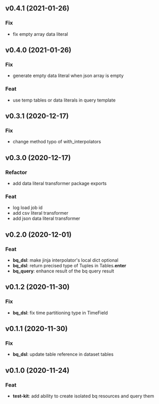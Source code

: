 ## v0.4.1 (2021-01-26)

### Fix

- fix empty array data literal

## v0.4.0 (2021-01-26)

### Fix

- generate empty data literal when json array is empty

### Feat

- use temp tables or data literals in query template

## v0.3.1 (2020-12-17)

### Fix

- change method typo of with_interpolators

## v0.3.0 (2020-12-17)

### Refactor

- add data literal transformer package exports

### Feat

- log load job id
- add csv literal transformer
- add json data literal transformer

## v0.2.0 (2020-12-01)

### Feat

- **bq_dsl**: make jinja interpolator's local dict optional
- **bq_dsl**: return precised type of Tuples in Tables.__enter__
- **bq_query**: enhance result of the bq query result

## v0.1.2 (2020-11-30)

### Fix

- **bq_dsl**: fix time partitioning type in TimeField

## v0.1.1 (2020-11-30)

### Fix

- **bq_dsl**: update table reference in dataset tables

## v0.1.0 (2020-11-24)

### Feat

- **test-kit**: add ability to create isolated bq resources and query them
